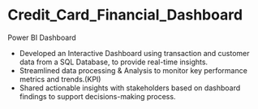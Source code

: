 # Credit_Card_Financial_Dashboard
Power BI Dashboard
- Developed an Interactive Dashboard using transaction and customer data from a SQL Database, to provide real-time insights.
- Streamlined data processing & Analysis to monitor key performance metrics and trends.(KPI)
- Shared actionable insights with stakeholders based on dashboard findings to support decisions-making process.

